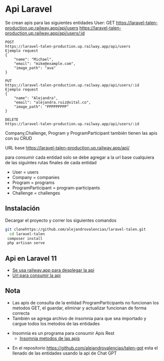
# Api Laravel 

Se crean apis para las siguientes entidades
User:
    GET
    https://laravel-talen-production.up.railway.app/api/users
    https://laravel-talen-production.up.railway.app/api/users/:id

    POST
    https://laravel-talen-production.up.railway.app/api/users
    Ejemplo request
    {
        "name": "Michael",
        "email": "mike@example.com",
        "image_path": "ava"
    }

    PUT
    https://laravel-talen-production.up.railway.app/api/users/:id
    Ejemplo request
    {
        "name": "Alejandra",
        "email": "alejandra.ruiz@vital.co",
        "image_path": "PPPPPPPPP"
    }

    DELETE
    https://laravel-talen-production.up.railway.app/api/users/:id

Company,Challenge, Program y ProgramParticipant también tienen las apis con su CRUD

URL base
https://laravel-talen-production.up.railway.app/api/

para consumir cada entidad solo se debe agregar a la url base cualquiera de las siguintes rutas finales de cada entidad
- User = users
- Company = companies
- Program = programs
- ProgramParticipant = program-participants
- Challenge = challenges
## Instalación

Decargar el proyecto y correr los siguientes comandos

```bash
git clonehttps://github.com/alejandrovalencias/laravel-talen.git
  cd laravel-talen
 composer install
 php artisan serve
```
    
## Api en Laravel 11 

 - [Se usa railway.app para desplegar la api](https://railway.app/)
  - [Url para consumir la api](https://laravel-talen-production.up.railway.app/api/)




## Nota

- Las apis de consulta de la entidad ProgramParticipants no funcionan los metodos GET, el guardar, eliminar y actualizar funcionan de forma correcta
- También se agrega archivo de insomnia para que sea importado y cargue todos los metodos de las entidades

* Insomnia es un programa para consumir Apis Rest
  - [Insomnia metodos de las apis](https://drive.google.com/file/d/1m2FKaaA2wZ9J2DLZ6nTn3t-R64uXn-eg/view)
    
- En el repositorio https://github.com/alejandrovalencias/talen-gpt esta el llenado de las entidades usando la api de Chat GPT
